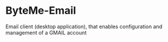 # ByteMe-Email
Email client (desktop application), that enables configuration and management of a GMAIL account
